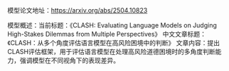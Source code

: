 模型论文地址：https://arxiv.org/abs/2504.10823

模型概述：当前标题：《CLASH: Evaluating Language Models on Judging High-Stakes Dilemmas from Multiple Perspectives》
中文文章标题：《CLASH：从多个角度评估语言模型在高风险困境中的判断》
文章内容：提出CLASH评估框架，用于评估语言模型在处理高风险道德困境时的多角度判断能力，强调模型在不同视角下的表现差异。
